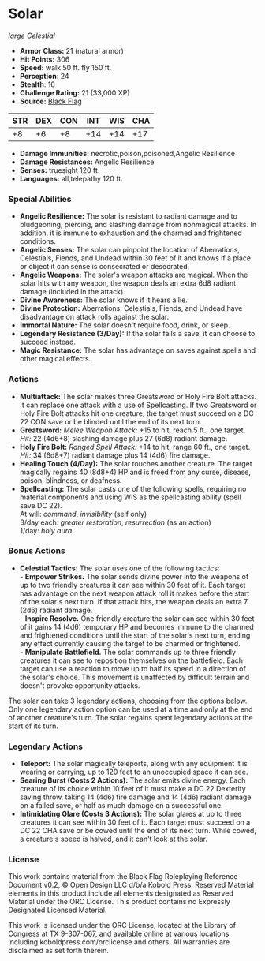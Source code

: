 # Solar

*large* *Celestial*

- **Armor Class:** 21 (natural armor)
- **Hit Points:** 306 
- **Speed:** walk 50 ft. fly 150 ft.
- **Perception**: 24
- **Stealth**: 16
- **Challenge Rating:** 21 (33,000 XP)
- **Source:** [Black Flag](https://koboldpress.com/kpstore/product/tovrpg-pg-mv/)

| STR | DEX | CON | INT | WIS | CHA |
| --- | --- | --- | --- | --- | --- |
| +8 | +6 | +8 | +14 | +14 | +17 |

- **Damage Immunities:** necrotic,poison,poisoned,Angelic Resilience
- **Damage Resistances:** Angelic Resilience
- **Senses:** truesight 120 ft.
- **Languages:** all,telepathy 120 ft.

### Special Abilities

- **Angelic Resilience:** The solar is resistant to radiant damage and to bludgeoning, piercing, and slashing damage from nonmagical attacks. In addition, it is immune to exhaustion and the charmed and frightened conditions.
- **Angelic Senses:** The solar can pinpoint the location of Aberrations, Celestials, Fiends, and Undead within 30 feet of it and knows if a place or object it can sense is consecrated or desecrated.
- **Angelic Weapons:** The solar's weapon attacks are magical. When the solar hits with any weapon, the weapon deals an extra 6d8 radiant damage (included in the attack).
- **Divine Awareness:** The solar knows if it hears a lie.
- **Divine Protection:** Aberrations, Celestials, Fiends, and Undead have disadvantage on attack rolls against the solar.
- **Immortal Nature:** The solar doesn't require food, drink, or sleep.
- **Legendary Resistance (3/Day):** If the solar fails a save, it can choose to succeed instead.
- **Magic Resistance:** The solar has advantage on saves against spells and other magical effects.

### Actions

- **Multiattack:** The solar makes three Greatsword or Holy Fire Bolt attacks. It can replace one attack with a use of Spellcasting. If two Greatsword or Holy Fire Bolt attacks hit one creature, the target must succeed on a DC 22 CON save or be blinded until the end of its next turn.
- **Greatsword:** _Melee Weapon Attack:_ +15 to hit, reach 5 ft., one target. _Hit:_ 22 (4d6+8) slashing damage plus 27 (6d8) radiant damage.
- **Holy Fire Bolt:** _Ranged Spell Attack:_ +14 to hit, range 60 ft., one target. _Hit:_ 34 (6d8+7) radiant damage plus 14 (4d6) fire damage.
- **Healing Touch (4/Day):** The solar touches another creature. The target magically regains 40 (8d8+4) HP and is freed from any curse, disease, poison, blindness, or deafness.
- **Spellcasting:** The solar casts one of the following spells, requiring no material components and using WIS as the spellcasting ability (spell save DC 22).<br>At will: _command_, _invisibility_ (self only)<br>3/day each: _greater restoration_, _resurrection_ (as an action)<br>1/day: _holy aura_

### Bonus Actions

- **Celestial Tactics:** The solar uses one of the following tactics:<br>- **Empower Strikes.** The solar sends divine power into the weapons of up to two friendly creatures it can see within 30 feet of it. Each target has advantage on the next weapon attack roll it makes before the start of the solar's next turn. If that attack hits, the weapon deals an extra 7 (2d6) radiant damage.<br>- **Inspire Resolve.** One friendly creature the solar can see within 30 feet of it gains 14 (4d6) temporary HP and becomes immune to the charmed and frightened conditions until the start of the solar's next turn, ending any effect currently causing the target to be charmed or frightened.<br>- **Manipulate Battlefield.** The solar commands up to three friendly creatures it can see to reposition themselves on the battlefield. Each target can use a reaction to move up to half its speed in a direction of the solar's choice. This movement is unaffected by difficult terrain and doesn't provoke opportunity attacks.

The solar can take 3 legendary actions, choosing from the options below. Only one legendary action option can be used at a time and only at the end of another creature's turn. The solar regains spent legendary actions at the start of its turn.

### Legendary Actions

- **Teleport:** The solar magically teleports, along with any equipment it is wearing or carrying, up to 120 feet to an unoccupied space it can see.
- **Searing Burst (Costs 2 Actions):** The solar emits divine energy. Each creature of its choice within 10 feet of it must make a DC 22 Dexterity saving throw, taking 14 (4d6) fire damage and 14 (4d6) radiant damage on a failed save, or half as much damage on a successful one.
- **Intimidating Glare (Costs 3 Actions):** The solar glares at up to three creatures it can see within 30 feet of it. Each target must succeed on a DC 22 CHA save or be cowed until the end of its next turn. While cowed, a creature's speed is halved, and it can't look at the solar.


### License

This work contains material from the Black Flag Roleplaying Reference Document v0.2, © Open Design LLC d/b/a Kobold Press. Reserved Material elements in this product include all elements designated as Reserved Material under the ORC License. This product contains no Expressly Designated Licensed Material.

This work is licensed under the ORC License, located at the Library of Congress at TX 9-307-067, and available online at various locations including koboldpress.com/orclicense and others. All warranties are disclaimed as set forth therein.
